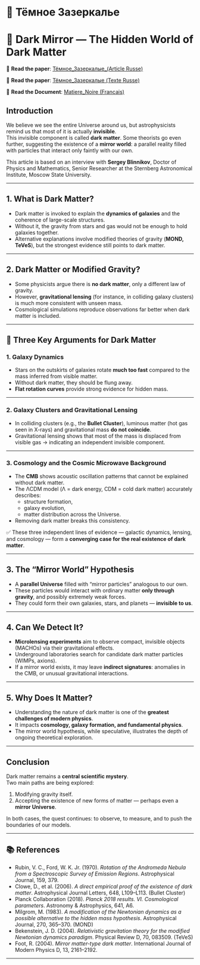 # 🌌 Тёмное Зазеркалье
# 🌌 Dark Mirror — The Hidden World of Dark Matter

📄 **Read the paper**: [Тёмное_Зазеркалые_(Article Russe)](./Тёмное_Зазеркалые_%20orig.pdf)

📄 **Read the paper**: [Тёмное_Зазеркалые (Texte Russe)](./Тёмное_Зазеркалые_txt.docx)

📄 **Read the Document**: [Matiere_Noire (Francais)](./Matiere_Noire.docx)

## Introduction
We believe we see the entire Universe around us, but astrophysicists remind us that most of it is actually **invisible**.  
This invisible component is called **dark matter**. Some theorists go even further, suggesting the existence of a **mirror world**: a parallel reality filled with particles that interact only faintly with our own.

This article is based on an interview with **Sergey Blinnikov**, Doctor of Physics and Mathematics, Senior Researcher at the Sternberg Astronomical Institute, Moscow State University.

---

## 1. What is Dark Matter?
- Dark matter is invoked to explain the **dynamics of galaxies** and the coherence of large-scale structures.  
- Without it, the gravity from stars and gas would not be enough to hold galaxies together.  
- Alternative explanations involve modified theories of gravity (**MOND, TeVeS**), but the strongest evidence still points to dark matter.

---

## 2. Dark Matter or Modified Gravity?
- Some physicists argue there is **no dark matter**, only a different law of gravity.  
- However, **gravitational lensing** (for instance, in colliding galaxy clusters) is much more consistent with unseen mass.  
- Cosmological simulations reproduce observations far better when dark matter is included.

---

## 🔑 Three Key Arguments for Dark Matter

### 1. Galaxy Dynamics
- Stars on the outskirts of galaxies rotate **much too fast** compared to the mass inferred from visible matter.  
- Without dark matter, they should be flung away.  
- **Flat rotation curves** provide strong evidence for hidden mass.

---

### 2. Galaxy Clusters and Gravitational Lensing
- In colliding clusters (e.g., the **Bullet Cluster**), luminous matter (hot gas seen in X-rays) and gravitational mass **do not coincide**.  
- Gravitational lensing shows that most of the mass is displaced from visible gas → indicating an independent invisible component.

---

### 3. Cosmology and the Cosmic Microwave Background
- The **CMB** shows acoustic oscillation patterns that cannot be explained without dark matter.  
- The ΛCDM model (Λ = dark energy, CDM = cold dark matter) accurately describes:  
  - structure formation,  
  - galaxy evolution,  
  - matter distribution across the Universe.  
- Removing dark matter breaks this consistency.

✅ These three independent lines of evidence — galactic dynamics, lensing, and cosmology — form a **converging case for the real existence of dark matter**.

---

## 3. The “Mirror World” Hypothesis
- A **parallel Universe** filled with “mirror particles” analogous to our own.  
- These particles would interact with ordinary matter **only through gravity**, and possibly extremely weak forces.  
- They could form their own galaxies, stars, and planets — **invisible to us**.

---

## 4. Can We Detect It?
- **Microlensing experiments** aim to observe compact, invisible objects (MACHOs) via their gravitational effects.  
- Underground laboratories search for candidate dark matter particles (WIMPs, axions).  
- If a mirror world exists, it may leave **indirect signatures**: anomalies in the CMB, or unusual gravitational interactions.

---

## 5. Why Does It Matter?
- Understanding the nature of dark matter is one of the **greatest challenges of modern physics**.  
- It impacts **cosmology, galaxy formation, and fundamental physics**.  
- The mirror world hypothesis, while speculative, illustrates the depth of ongoing theoretical exploration.

---

## Conclusion
Dark matter remains a **central scientific mystery**.  
Two main paths are being explored:
1. Modifying gravity itself.  
2. Accepting the existence of new forms of matter — perhaps even a **mirror Universe**.

In both cases, the quest continues: to observe, to measure, and to push the boundaries of our models.

---

## 📚 References
- Rubin, V. C., Ford, W. K. Jr. (1970). *Rotation of the Andromeda Nebula from a Spectroscopic Survey of Emission Regions*. Astrophysical Journal, 159, 379.  
- Clowe, D., et al. (2006). *A direct empirical proof of the existence of dark matter*. Astrophysical Journal Letters, 648, L109–L113. (Bullet Cluster)  
- Planck Collaboration (2018). *Planck 2018 results. VI. Cosmological parameters*. Astronomy & Astrophysics, 641, A6.  
- Milgrom, M. (1983). *A modification of the Newtonian dynamics as a possible alternative to the hidden mass hypothesis*. Astrophysical Journal, 270, 365–370. (MOND)  
- Bekenstein, J. D. (2004). *Relativistic gravitation theory for the modified Newtonian dynamics paradigm*. Physical Review D, 70, 083509. (TeVeS)  
- Foot, R. (2004). *Mirror matter-type dark matter*. International Journal of Modern Physics D, 13, 2161–2192.  

---
